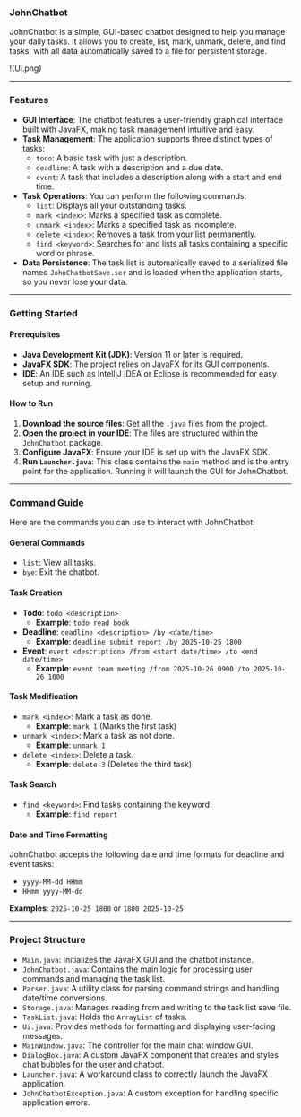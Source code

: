 ### JohnChatbot

JohnChatbot is a simple, GUI-based chatbot designed to help you manage your daily tasks. It allows you to create, list, mark, unmark, delete, and find tasks, with all data automatically saved to a file for persistent storage.

!(Ui.png)

---

### Features

* **GUI Interface**: The chatbot features a user-friendly graphical interface built with JavaFX, making task management intuitive and easy.
* **Task Management**: The application supports three distinct types of tasks:
  * `todo`: A basic task with just a description.
  * `deadline`: A task with a description and a due date.
  * `event`: A task that includes a description along with a start and end time.
* **Task Operations**: You can perform the following commands:
  * `list`: Displays all your outstanding tasks.
  * `mark <index>`: Marks a specified task as complete.
  * `unmark <index>`: Marks a specified task as incomplete.
  * `delete <index>`: Removes a task from your list permanently.
  * `find <keyword>`: Searches for and lists all tasks containing a specific word or phrase.
* **Data Persistence**: The task list is automatically saved to a serialized file named `JohnChatbotSave.ser` and is loaded when the application starts, so you never lose your data.

---

### Getting Started

#### Prerequisites

* **Java Development Kit (JDK)**: Version 11 or later is required.
* **JavaFX SDK**: The project relies on JavaFX for its GUI components.
* **IDE**: An IDE such as IntelliJ IDEA or Eclipse is recommended for easy setup and running.

#### How to Run

1.  **Download the source files**: Get all the `.java` files from the project.
2.  **Open the project in your IDE**: The files are structured within the `JohnChatbot` package.
3.  **Configure JavaFX**: Ensure your IDE is set up with the JavaFX SDK.
4.  **Run `Launcher.java`**: This class contains the `main` method and is the entry point for the application. Running it will launch the GUI for JohnChatbot.

---

### Command Guide

Here are the commands you can use to interact with JohnChatbot:

#### General Commands

* `list`: View all tasks.
* `bye`: Exit the chatbot.

#### Task Creation

* **Todo**: `todo <description>`
  * **Example**: `todo read book`
* **Deadline**: `deadline <description> /by <date/time>`
  * **Example**: `deadline submit report /by 2025-10-25 1800`
* **Event**: `event <description> /from <start date/time> /to <end date/time>`
  * **Example**: `event team meeting /from 2025-10-26 0900 /to 2025-10-26 1000`

#### Task Modification

* `mark <index>`: Mark a task as done.
  * **Example**: `mark 1` (Marks the first task)
* `unmark <index>`: Mark a task as not done.
  * **Example**: `unmark 1`
* `delete <index>`: Delete a task.
  * **Example**: `delete 3` (Deletes the third task)

#### Task Search

* `find <keyword>`: Find tasks containing the keyword.
  * **Example**: `find report`

#### Date and Time Formatting

JohnChatbot accepts the following date and time formats for deadline and event tasks:

* `yyyy-MM-dd HHmm`
* `HHmm yyyy-MM-dd`

**Examples**: `2025-10-25 1800` or `1800 2025-10-25`

---

### Project Structure

* `Main.java`: Initializes the JavaFX GUI and the chatbot instance.
* `JohnChatbot.java`: Contains the main logic for processing user commands and managing the task list.
* `Parser.java`: A utility class for parsing command strings and handling date/time conversions.
* `Storage.java`: Manages reading from and writing to the task list save file.
* `TaskList.java`: Holds the `ArrayList` of tasks.
* `Ui.java`: Provides methods for formatting and displaying user-facing messages.
* `MainWindow.java`: The controller for the main chat window GUI.
* `DialogBox.java`: A custom JavaFX component that creates and styles chat bubbles for the user and chatbot.
* `Launcher.java`: A workaround class to correctly launch the JavaFX application.
* `JohnChatbotException.java`: A custom exception for handling specific application errors.